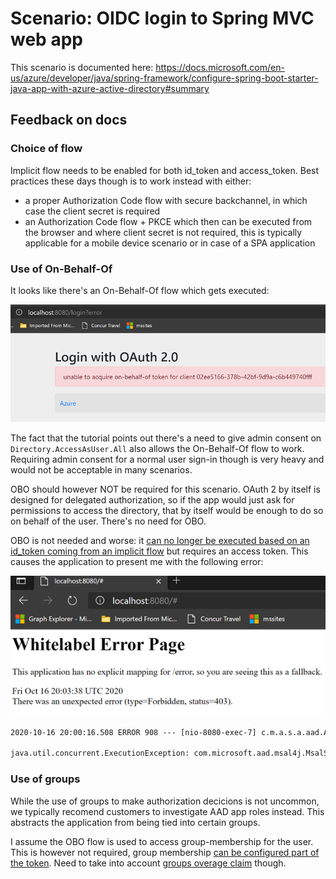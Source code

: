 # Scenario: OIDC login to Spring MVC web app

This scenario is documented here: https://docs.microsoft.com/en-us/azure/developer/java/spring-framework/configure-spring-boot-starter-java-app-with-azure-active-directory#summary

## Feedback on docs

### Choice of flow

Implicit flow needs to be enabled for both id_token and access_token.  Best practices these days though is to work instead with either:

- a proper Authorization Code flow with secure backchannel, in which case the client secret is required
- an Authorization Code flow + PKCE which then can be executed from the browser and where client secret is not required, this is typically applicable for a mobile device scenario or in case of a SPA application


### Use of On-Behalf-Of

It looks like there's an On-Behalf-Of flow which gets executed:

![On-Behalf-Of](./images/obo-error.png)

The fact that the tutorial points out there's a need to give admin consent on `Directory.AccessAsUser.All` also allows the On-Behalf-Of flow to work.  Requiring admin consent for a normal user sign-in though is very heavy and would not be acceptable in many scenarios.

OBO should however NOT be required for this scenario.  OAuth 2 by itself is designed for delegated authorization, so if the app would just ask for permissions to access the directory, that by itself would be enough to do so on behalf of the user.  There's no need for OBO.

OBO is not needed and worse: it [can no longer be executed based on an id_token coming from an implicit flow](https://docs.microsoft.com/en-us/azure/active-directory/develop/v2-oauth2-on-behalf-of-flow) but requires an access token.  This causes the application to present me with the following error:

![whitelabel-error](./images/whitelabel-error.png)

~~~txt
2020-10-16 20:00:16.508 ERROR 908 --- [nio-8080-exec-7] c.m.a.s.a.aad.AzureADGraphClient         : acquire on behalf of token for graph api error

java.util.concurrent.ExecutionException: com.microsoft.aad.msal4j.MsalServiceException: AADSTS240002: Input id_token cannot be used as 'urn:ietf:params:oauth:grant-type:jwt-bearer' grant.
~~~

### Use of groups

While the use of groups to make authorization decicions is not uncommon, we typically recomend customers to investigate AAD app roles instead.  This abstracts the application from being tied into certain groups.

I assume the OBO flow is used to access group-membership for the user.  This is however not required, group membership [can be configured part of the token](https://docs.microsoft.com/en-us/azure/active-directory/develop/active-directory-optional-claims#configuring-groups-optional-claims).  Need to take into account [groups overage claim](https://docs.microsoft.com/en-us/azure/active-directory/develop/id-tokens#groups-overage-claim) though.